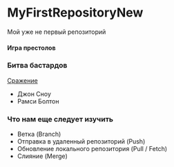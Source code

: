 # MyFirstRepositoryNew
Мой уже не первый репозиторий
#### Игра престолов
### **Битва бастардов**

[Сражение](https://www.youtube.com/watch?v=32_YAeL2V3g)

* Джон Сноу
* Рамси Болтон

### Что нам еще следует изучить
* Ветка (Branch)
* Отправка в удаленный репозиторий (Push)
* Обновление локального репозитория (Pull / Fetch)
* Слияние (Merge)